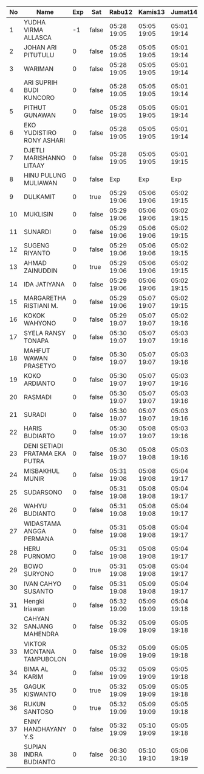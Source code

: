 | No | Name | Exp | Sat | Rabu12 | Kamis13 | Jumat14 | Sabtu15 | Senin17 | Selasa18 | Rabu19 | Kamis20 | Jumat21 | Sabtu22 | Senin24 | Selasa25 |
|-----|-----|-----|-----|-----|-----|-----|-----|-----|-----|-----|-----|-----|-----|-----|-----|
| 1 | YUDHA VIRMA ALLASCA | -1 | false | 05:28 19:05 | 05:05 19:05 | 05:01 19:14 | -- | 05:23 19:09 | 05:23 19:21 | 05:21 19:25 | 05:05 19:22 | 05:13 19:28 | -- | 05:18 19:10 | 05:05 19:20 |
| 2 | JOHAN ARI PITUTULU | 0 | false | 05:28 19:05 | 05:05 19:05 | 05:01 19:14 | -- | 05:23 19:09 | 05:23 19:21 | 05:21 19:25 | 05:05 19:22 | 05:13 19:28 | -- | 05:18 19:10 | 05:05 19:20 |
| 3 | WARIMAN | 0 | false | 05:28 19:05 | 05:05 19:05 | 05:01 19:14 | -- | 05:23 19:09 | 05:23 19:21 | 05:21 19:25 | 05:05 19:22 | 05:13 19:28 | -- | 05:18 19:10 | 05:05 19:20 |
| 4 | ARI SUPRIH BUDI KUNCORO | 0 | false | 05:28 19:05 | 05:05 19:05 | 05:01 19:14 | -- | 05:23 19:09 | 05:23 19:21 | 05:21 19:25 | 05:05 19:22 | 05:13 19:28 | -- | 05:18 19:10 | 05:05 19:20 |
| 5 | PITHUT GUNAWAN | 0 | false | 05:28 19:05 | 05:05 19:05 | 05:01 19:14 | -- | 05:23 19:09 | 05:23 19:21 | 05:21 19:25 | 05:05 19:22 | 05:13 19:28 | -- | 05:18 19:10 | 05:05 19:20 |
| 6 | EKO YUDISTIRO RONY ASHARI | 0 | false | 05:28 19:05 | 05:05 19:05 | 05:01 19:14 | -- | 05:23 19:09 | 05:23 19:21 | 05:21 19:25 | 05:05 19:22 | 05:13 19:28 | -- | 05:18 19:10 | 05:05 19:20 |
| 7 | DJETLI MARISHANNO LITAAY | 0 | false | 05:28 19:05 | 05:05 19:05 | 05:01 19:15 | -- | 05:23 19:09 | 05:23 19:21 | 05:21 19:25 | 05:05 19:23 | 05:13 19:28 | -- | 05:18 19:11 | 05:06 19:20 |
| 8 | HINU PULUNG MULIAWAN | 0 | false | Exp | Exp | Exp | Exp | Exp | Exp | Exp | Exp | Exp | Exp | Exp | Exp |
| 9 | DULKAMIT | 0 | true | 05:29 19:06 | 05:06 19:06 | 05:02 19:15 | 05:07 19:27 | 05:24 19:10 | 05:24 19:22 | 05:22 19:26 | 05:06 19:23 | 05:14 19:29 | 05:09 19:06 | 05:19 19:11 | 05:06 19:21 |
| 10 | MUKLISIN | 0 | false | 05:29 19:06 | 05:06 19:06 | 05:02 19:15 | -- | 05:24 19:10 | 05:24 19:22 | 05:22 19:26 | 05:06 19:23 | 05:14 19:29 | -- | 05:19 19:11 | 05:06 19:21 |
| 11 | SUNARDI | 0 | false | 05:29 19:06 | 05:06 19:06 | 05:02 19:15 | -- | 05:24 19:10 | 05:24 19:22 | 05:22 19:26 | 05:06 19:23 | 05:14 19:29 | -- | 05:19 19:11 | 05:06 19:21 |
| 12 | SUGENG RIYANTO | 0 | false | 05:29 19:06 | 05:06 19:06 | 05:02 19:15 | -- | 05:24 19:10 | 05:24 19:22 | 05:22 19:26 | 05:06 19:23 | 05:14 19:29 | -- | 05:19 19:11 | 05:06 19:21 |
| 13 | AHMAD ZAINUDDIN | 0 | true | 05:29 19:06 | 05:06 19:06 | 05:02 19:15 | 05:07 19:27 | 05:24 19:10 | 05:24 19:22 | 05:22 19:26 | 05:06 19:23 | 05:14 19:29 | 05:09 19:06 | 05:19 19:11 | 05:06 19:21 |
| 14 | IDA JATIYANA | 0 | false | 05:29 19:06 | 05:06 19:06 | 05:02 19:15 | -- | 05:24 19:10 | 05:24 19:22 | 05:22 19:26 | 05:06 19:23 | 05:14 19:29 | -- | 05:19 19:11 | 05:06 19:21 |
| 15 | MARGARETHA RISTIANI M. | 0 | false | 05:29 19:06 | 05:07 19:07 | 05:02 19:15 | -- | 05:24 19:10 | 05:24 19:22 | 05:22 19:26 | 05:06 19:24 | 05:14 19:29 | -- | 05:19 19:12 | 05:06 19:21 |
| 16 | KOKOK WAHYONO | 0 | false | 05:29 19:07 | 05:07 19:07 | 05:02 19:16 | -- | 05:25 19:10 | 05:24 19:22 | 05:22 19:26 | 05:07 19:24 | 05:14 19:29 | -- | 05:19 19:12 | 05:07 19:22 |
| 17 | SYELA RANSY TONAPA | 0 | false | 05:30 19:07 | 05:07 19:07 | 05:03 19:16 | -- | 05:25 19:11 | 05:25 19:23 | 05:23 19:27 | 05:07 19:24 | 05:15 19:30 | -- | 05:20 19:12 | 05:07 19:22 |
| 18 | MAHFUT WAWAN PRASETYO | 0 | false | 05:30 19:07 | 05:07 19:07 | 05:03 19:16 | -- | 05:25 19:11 | 05:25 19:23 | 05:23 19:27 | 05:07 19:24 | 05:15 19:30 | -- | 05:20 19:12 | 05:07 19:22 |
| 19 | KOKO ARDIANTO | 0 | false | 05:30 19:07 | 05:07 19:07 | 05:03 19:16 | -- | 05:25 19:11 | 05:25 19:23 | 05:23 19:27 | 05:07 19:24 | 05:15 19:30 | -- | 05:20 19:12 | 05:07 19:22 |
| 20 | RASMADI | 0 | false | 05:30 19:07 | 05:07 19:07 | 05:03 19:16 | -- | 05:25 19:11 | 05:25 19:23 | 05:23 19:27 | 05:07 19:24 | 05:15 19:30 | -- | 05:20 19:12 | 05:07 19:22 |
| 21 | SURADI | 0 | false | 05:30 19:07 | 05:07 19:07 | 05:03 19:16 | -- | 05:25 19:11 | 05:25 19:23 | 05:23 19:27 | 05:07 19:24 | 05:15 19:30 | -- | 05:20 19:12 | 05:07 19:22 |
| 22 | HARIS BUDIARTO | 0 | false | 05:30 19:07 | 05:08 19:07 | 05:03 19:16 | -- | 05:25 19:11 | 05:25 19:23 | 05:23 19:27 | 05:07 19:24 | 05:15 19:30 | -- | 05:20 19:13 | 05:07 19:22 |
| 23 | DENI SETIADI PRATAMA EKA PUTRA | 0 | false | 05:30 19:07 | 05:08 19:08 | 05:03 19:16 | -- | 05:25 19:11 | 05:25 19:23 | 05:23 19:28 | 05:07 19:25 | 05:15 19:30 | -- | 05:20 19:13 | 05:07 19:22 |
| 24 | MISBAKHUL MUNIR | 0 | false | 05:31 19:08 | 05:08 19:08 | 05:04 19:17 | -- | 05:26 19:12 | 05:26 19:24 | 05:24 19:28 | 05:08 19:25 | 05:16 19:31 | -- | 05:21 19:13 | 05:08 19:23 |
| 25 | SUDARSONO | 0 | false | 05:31 19:08 | 05:08 19:08 | 05:04 19:17 | -- | 05:26 19:12 | 05:26 19:24 | 05:24 19:28 | 05:08 19:25 | 05:16 19:31 | -- | 05:21 19:13 | 05:08 19:23 |
| 26 | WAHYU BUDIANTO | 0 | false | 05:31 19:08 | 05:08 19:08 | 05:04 19:17 | -- | 05:26 19:12 | 05:26 19:24 | 05:24 19:28 | 05:08 19:25 | 05:16 19:31 | -- | 05:21 19:13 | 05:08 19:23 |
| 27 | WIDASTAMA ANGGA PERMANA | 0 | false | 05:31 19:08 | 05:08 19:08 | 05:04 19:17 | -- | 05:26 19:12 | 05:26 19:24 | 05:24 19:28 | 05:08 19:25 | 05:16 19:31 | -- | 05:21 19:13 | 05:08 19:23 |
| 28 | HERU PURNOMO | 0 | false | 05:31 19:08 | 05:08 19:08 | 05:04 19:17 | -- | 05:26 19:12 | 05:26 19:24 | 05:24 19:28 | 05:08 19:25 | 05:16 19:31 | -- | 05:21 19:13 | 05:08 19:23 |
| 29 | BOWO SURYONO | 0 | true | 05:31 19:08 | 05:08 19:08 | 05:04 19:17 | 05:07 19:27 | 05:26 19:12 | 05:26 19:24 | 05:24 19:28 | 05:08 19:25 | 05:16 19:31 | 05:09 19:06 | 05:21 19:13 | 05:08 19:23 |
| 30 | IVAN CAHYO SUSANTO | 0 | false | 05:31 19:08 | 05:09 19:08 | 05:04 19:17 | -- | 05:26 19:12 | 05:26 19:24 | 05:24 19:28 | 05:08 19:26 | 05:16 19:31 | -- | 05:21 19:14 | 05:08 19:23 |
| 31 | Hengki Iriawan | 0 | false | 05:32 19:09 | 05:09 19:09 | 05:04 19:18 | -- | 05:27 19:12 | 05:26 19:24 | 05:24 19:29 | 05:09 19:26 | 05:16 19:31 | -- | 05:21 19:14 | 05:09 19:24 |
| 32 | CAHYAN SANJANG MAHENDRA | 0 | false | 05:32 19:09 | 05:09 19:09 | 05:05 19:18 | -- | 05:27 19:13 | 05:27 19:25 | 05:25 19:29 | 05:09 19:26 | 05:17 19:32 | -- | 05:22 19:14 | 05:09 19:24 |
| 33 | VIKTOR MONTANA TAMPUBOLON | 0 | false | 05:32 19:09 | 05:09 19:09 | 05:05 19:18 | -- | 05:27 19:13 | 05:27 19:25 | 05:25 19:29 | 05:09 19:26 | 05:17 19:32 | -- | 05:22 19:14 | 05:09 19:24 |
| 34 | BIMA AL KARIM | 0 | false | 05:32 19:09 | 05:09 19:09 | 05:05 19:18 | -- | 05:27 19:13 | 05:27 19:25 | 05:25 19:29 | 05:09 19:26 | 05:17 19:32 | -- | 05:22 19:14 | 05:09 19:24 |
| 35 | GAGUK KISWANTO | 0 | true | 05:32 19:09 | 05:09 19:09 | 05:05 19:18 | 05:07 19:27 | 05:27 19:13 | 05:27 19:25 | 05:25 19:29 | 05:09 19:26 | 05:17 19:32 | 05:09 19:06 | 05:22 19:14 | 05:09 19:24 |
| 36 | RUKUN SANTOSO | 0 | true | 05:32 19:09 | 05:09 19:09 | 05:05 19:18 | 05:07 19:27 | 05:27 19:13 | 05:27 19:25 | 05:25 19:29 | 05:09 19:26 | 05:17 19:32 | 05:09 19:06 | 05:22 19:14 | 05:09 19:24 |
| 37 | ENNY HANDHAYANY Y.S | 0 | false | 05:32 19:09 | 05:10 19:09 | 05:05 19:18 | -- | 05:27 19:13 | 05:27 19:25 | 05:25 19:29 | 05:09 19:27 | 05:17 19:32 | -- | 05:22 19:15 | 05:09 19:24 |
| 38 | SUPIAN INDRA BUDIANTO | 0 | false | 06:30 20:10 | 05:10 19:10 | 05:06 19:19 | -- | 05:27 19:13 | 05:27 19:25 | 05:25 19:30 | 05:09 19:27 | 05:17 19:32 | -- | 05:22 19:15 | 05:09 19:25 |
